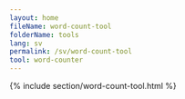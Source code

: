 ```yaml
---
layout: home
fileName: word-count-tool
folderName: tools
lang: sv
permalink: /sv/word-count-tool
tool: word-counter
---
```


{% include section/word-count-tool.html %}
